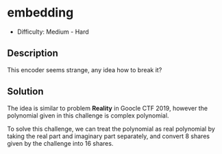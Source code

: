 # embedding

* Difficulty: Medium - Hard

## Description

This encoder seems strange, any idea how to break it?

## Solution

The idea is similar to problem **Reality** in Goocle CTF 2019, however the polynomial given in this challenge is complex polynomial.

To solve this challenge, we can treat the polynomial as real polynomial by taking the real part and imaginary part separately, and convert 8 shares given by the challenge into 16 shares.
